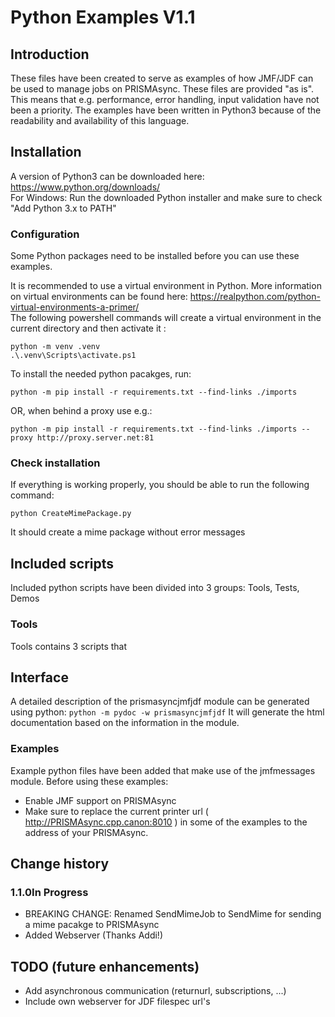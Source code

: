 # Python Examples V1.1
## Introduction
These files have been created to serve as examples of how JMF/JDF can be used to manage jobs on PRISMAsync. These files are provided "as is". This means that e.g. performance, error handling, input validation have not been a priority.  The examples have been written in Python3 because of the readability and availability of this language.

## Installation
A version of Python3 can be downloaded here: https://www.python.org/downloads/   
For Windows: Run the downloaded Python installer and make sure to check "Add Python 3.x to PATH" 

### Configuration
Some Python packages need to be installed before you can use these examples. 

It is recommended to use a virtual environment in Python. More information on virtual environments can be found here: https://realpython.com/python-virtual-environments-a-primer/
<br>The following powershell commands will create a virtual environment in the current directory and then activate it :
``` 
python -m venv .venv
.\.venv\Scripts\activate.ps1
```

To install the needed python pacakges, run:

```python -m pip install -r requirements.txt --find-links ./imports```

OR, when behind a proxy use e.g.:

```python -m pip install -r requirements.txt --find-links ./imports --proxy http://proxy.server.net:81```

### Check installation
If everything is working properly, you should be able to run the following command:

```python CreateMimePackage.py```

It should create a mime package without error messages

## Included scripts
Included python scripts have been divided into 3 groups: Tools, Tests, Demos

### Tools
Tools contains 3 scripts that 

## Interface
A detailed description of the prismasyncjmfjdf module can be generated using python:
```python -m pydoc -w prismasyncjmfjdf```
It will generate the html documentation based on the information in the module.

### Examples
Example python files have been added that make use of the jmfmessages module. 
Before using these examples: 
* Enable JMF support on PRISMAsync 
* Make sure to replace the current printer url ( http://PRISMAsync.cpp.canon:8010 ) in some of the examples to the address of your PRISMAsync.

## Change history
### 1.1.0In Progress
* BREAKING CHANGE: Renamed SendMimeJob to SendMime for sending a mime pacakge to PRISMAsync
* Added Webserver (Thanks Addi!)

## TODO (future enhancements)
* Add asynchronous communication (returnurl, subscriptions, ...)
* Include own webserver for JDF filespec url's

